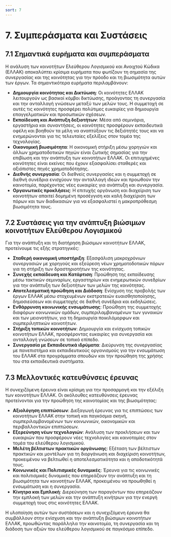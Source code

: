 ```yaml
---
sort: 7
---
```


# 7. Συμπεράσματα και Συστάσεις

## 7.1 Σημαντικά ευρήματα και συμπεράσματα

Η ανάλυση των κοινοτήτων Ελεύθερου Λογισμικού και Ανοιχτού Κώδικα (ΕΛΛΑΚ) αποκαλύπτει κρίσιμα ευρήματα που φωτίζουν τη σημασία της συνεργασίας και της κοινότητας για την πρόοδο και τη βιωσιμότητα αυτών των έργων. Τα σημαντικότερα ευρήματα περιλαμβάνουν:

* **Δημιουργία κοινότητας και Δικτύωση**: Οι κοινότητες ΕΛΛΑΚ λειτουργούν ως βασικοί κόμβοι δικτύωσης, προάγοντας τη συνεργασία και την ανταλλαγή γνώσεων μεταξύ των μελών τους. Η συμμετοχή σε αυτές τις κοινότητες προσφέρει πολύτιμες ευκαιρίες για δημιουργία επαγγελματικών και προσωπικών σχέσεων.  
* **Εκπαίδευση και Ανάπτυξη δεξιοτήτων**: Μέσα από σεμινάρια, εργαστήρια και συναντήσεις, οι κοινότητες προσφέρουν εκπαιδευτικά οφέλη και βοηθούν τα μέλη να αναπτύξουν τις δεξιότητές τους και να ενημερώνονται για τις τελευταίες εξελίξεις στον τομέα της τεχνολογίας.   
* **Οικονομική βιωσιμότητα**: Η οικονομική στήριξη μέσω χορηγιών και άλλων χρηματοδοτικών πηγών είναι ζωτικής σημασίας για την επιβίωση και την ανάπτυξη των κοινοτήτων ΕΛΛΑΚ. Οι επιτυχημένες κοινότητες είναι εκείνες που έχουν εξασφαλίσει σταθερές και αξιόπιστες πηγές χρηματοδότησης.  
* **Διεθνής συνεργασία**: Οι διεθνείς συνεργασίες και η συμμετοχή σε διεθνή συνέδρια ενισχύουν την ανταλλαγή ιδεών και προωθούν την καινοτομία, παρέχοντας νέες ευκαιρίες για ανάπτυξη και συνεργασία.  
* **Οργανωτικές προκλήσεις**: Η επιτυχής οργάνωση και διαχείριση των κοινοτήτων απαιτεί δομημένη προσέγγιση και καλή διαχείριση των πόρων και των διαδικασιών για να εξασφαλιστεί η μακροπρόθεσμη βιωσιμότητα τους.  

## 7.2 Συστάσεις για την ανάπτυξη βιώσιμων κοινοτήτων Ελεύθερου Λογισμικού

Για την ανάπτυξη και τη διατήρηση βιώσιμων κοινοτήτων ΕΛΛΑΚ, προτείνουμε τις εξής στρατηγικές:

* **Σταθερή οικονομική υποστήριξη**: Εξασφάλιση μακροχρόνιων συνεργασιών με χορηγούς και εξεύρεση νέων χρηματοδοτικών πόρων για τη στήριξη των δραστηριοτήτων της κοινότητας.  
* **Συνεχής εκπαίδευση και Κατάρτιση**: Προώθηση της εκπαίδευσης μέσω τακτικών σεμιναρίων, εργαστηρίων και ενημερωτικών συνεδρίων για την ανάπτυξη των δεξιοτήτων των μελών της κοινότητας.  
* **Αποτελεσματική προώθηση και Διάδοση**: Ενίσχυση της προβολής των έργων ΕΛΛΑΚ μέσω στοχευμένων εκστρατειών ευαισθητοποίησης, δημοσιεύσεων και συμμετοχής σε διεθνή συνέδρια και εκδηλώσεις.  
* **Ενθάρρυνση κοινωνικής ενσωμάτωσης**: Προώθηση της συμμετοχής διαφόρων κοινωνικών ομάδων, συμπεριλαμβανομένων των γυναικών και των μειονοτήτων, για τη δημιουργία ποικιλόμορφων και συμπεριληπτικών κοινοτήτων.  
* **Στήριξη τοπικών κοινοτήτων**: Δημιουργία και ενίσχυση τοπικών κοινοτήτων ΕΛΛΑΚ, προσφέροντας ευκαιρίες για συνεργασία και ανταλλαγή γνώσεων σε τοπικό επίπεδο.  
* **Συνεργασία με Εκπαιδευτικά ιδρύματα**: Διεύρυνση της συνεργασίας με πανεπιστήμια και εκπαιδευτικούς οργανισμούς για την ενσωμάτωση του ΕΛΛΑΚ στα προγράμματα σπουδών και την προώθηση της χρήσης του στα εκπαιδευτικά συστήματα.  

## 7.3 Μελλοντικές κατευθύνσεις έρευνας

Η συνεχιζόμενη έρευνα είναι κρίσιμη για την προσαρμογή και την εξέλιξη των κοινοτήτων ΕΛΛΑΚ. Οι ακόλουθες κατευθύνσεις έρευνας προτείνονται για την προώθηση της καινοτομίας και της βιωσιμότητας:

* **Αξιολόγηση επιπτώσεων**: Διεξαγωγή έρευνας για τις επιπτώσεις των κοινοτήτων ΕΛΛΑΚ στην τοπική και παγκόσμια σκηνή, συμπεριλαμβανομένων των κοινωνικών, οικονομικών και περιβαλλοντικών επιπτώσεων.  
* **Εξερεύνηση νέων τεχνολογιών**: Ανάλυση των προκλήσεων και των ευκαιριών που προσφέρουν νέες τεχνολογίες και καινοτομίες στον τομέα του ελεύθερου λογισμικού.   
* **Μελέτη βέλτιστων πρακτικών οργάνωσης**: Εξέταση των βέλτιστων πρακτικών και μοντέλων για τη διοργάνωση και διαχείριση κοινοτήτων, προκειμένου να βελτιωθεί η αποτελεσματικότητα και η αποδοτικότητά τους.  
* **Κοινωνικές και Πολιτισμικές δυναμικές**: Έρευνα για τις κοινωνικές και πολιτισμικές δυναμικές που επηρεάζουν την ανάπτυξη και τη βιωσιμότητα των κοινοτήτων ΕΛΛΑΚ, προκειμένου να προωθηθεί η ενσωμάτωση και η συνεργασία.  
* **Κίνητρα και Εμπλοκή**: Διερεύνηση των παραγόντων που επηρεάζουν την εμπλοκή των μελών και την ανάπτυξη κινήτρων για την ενεργή συμμετοχή τους στις κοινότητες ΕΛΛΑΚ.  

Η υλοποίηση αυτών των συστάσεων και η συνεχιζόμενη έρευνα θα συμβάλλουν στην ενίσχυση και την ανάπτυξη βιώσιμων κοινοτήτων ΕΛΛΑΚ, προωθώντας παράλληλα την καινοτομία, τη συνεργασία και τη διάδοση των αξιών του ελεύθερου λογισμικού σε παγκόσμιο επίπεδο.
